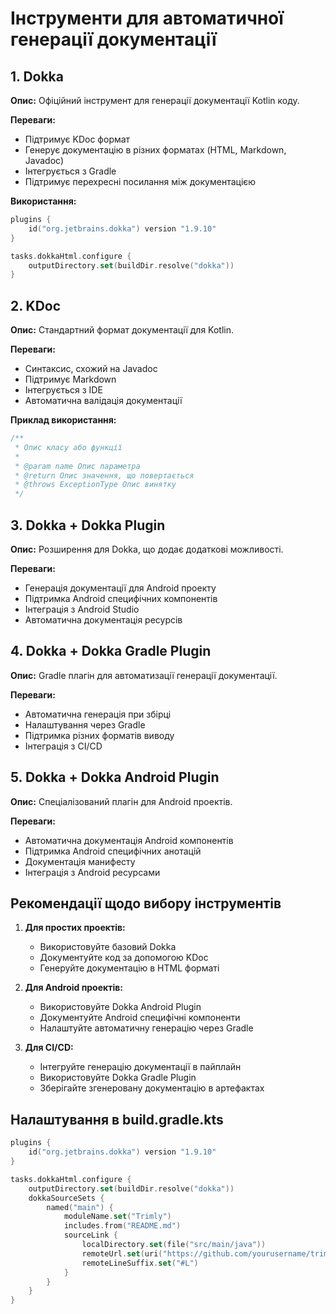 # Інструменти для автоматичної генерації документації

## 1. Dokka

**Опис:** Офіційний інструмент для генерації документації Kotlin коду.

**Переваги:**
- Підтримує KDoc формат
- Генерує документацію в різних форматах (HTML, Markdown, Javadoc)
- Інтегрується з Gradle
- Підтримує перехресні посилання між документацією

**Використання:**
```kotlin
plugins {
    id("org.jetbrains.dokka") version "1.9.10"
}

tasks.dokkaHtml.configure {
    outputDirectory.set(buildDir.resolve("dokka"))
}
```

## 2. KDoc

**Опис:** Стандартний формат документації для Kotlin.

**Переваги:**
- Синтаксис, схожий на Javadoc
- Підтримує Markdown
- Інтегрується з IDE
- Автоматична валідація документації

**Приклад використання:**
```kotlin
/**
 * Опис класу або функції
 *
 * @param name Опис параметра
 * @return Опис значення, що повертається
 * @throws ExceptionType Опис винятку
 */
```

## 3. Dokka + Dokka Plugin

**Опис:** Розширення для Dokka, що додає додаткові можливості.

**Переваги:**
- Генерація документації для Android проекту
- Підтримка Android специфічних компонентів
- Інтеграція з Android Studio
- Автоматична документація ресурсів

## 4. Dokka + Dokka Gradle Plugin

**Опис:** Gradle плагін для автоматизації генерації документації.

**Переваги:**
- Автоматична генерація при збірці
- Налаштування через Gradle
- Підтримка різних форматів виводу
- Інтеграція з CI/CD

## 5. Dokka + Dokka Android Plugin

**Опис:** Спеціалізований плагін для Android проектів.

**Переваги:**
- Автоматична документація Android компонентів
- Підтримка Android специфічних анотацій
- Документація манифесту
- Інтеграція з Android ресурсами

## Рекомендації щодо вибору інструментів

1. **Для простих проектів:**
   - Використовуйте базовий Dokka
   - Документуйте код за допомогою KDoc
   - Генеруйте документацію в HTML форматі

2. **Для Android проектів:**
   - Використовуйте Dokka Android Plugin
   - Документуйте Android специфічні компоненти
   - Налаштуйте автоматичну генерацію через Gradle

3. **Для CI/CD:**
   - Інтегруйте генерацію документації в пайплайн
   - Використовуйте Dokka Gradle Plugin
   - Зберігайте згенеровану документацію в артефактах

## Налаштування в build.gradle.kts

```kotlin
plugins {
    id("org.jetbrains.dokka") version "1.9.10"
}

tasks.dokkaHtml.configure {
    outputDirectory.set(buildDir.resolve("dokka"))
    dokkaSourceSets {
        named("main") {
            moduleName.set("Trimly")
            includes.from("README.md")
            sourceLink {
                localDirectory.set(file("src/main/java"))
                remoteUrl.set(uri("https://github.com/yourusername/trimly/tree/main/app/src/main/java").toURL())
                remoteLineSuffix.set("#L")
            }
        }
    }
}
```
